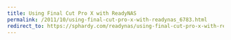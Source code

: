 ```yaml
---
title: Using Final Cut Pro X with ReadyNAS
permalink: /2011/10/using-final-cut-pro-x-with-readynas_6783.html
redirect_to: https://sphardy.com/readynas/using-final-cut-pro-x-with-readynas/
---
```

